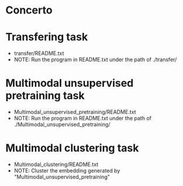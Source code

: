 # Concerto
# Transfering task
- transfer/README.txt
- NOTE: Run the program in README.txt under the path of ./transfer/
# Multimodal unsupervised pretraining task
- Multimodal_unsupervised_pretraining/README.txt
- NOTE: Run the program in README.txt under the path of ./Multimodal_unsupervised_pretraining/
# Multimodal clustering task
- Multimodal_clustering/README.txt
- NOTE: Cluster the embedding generated by "Multimodal_unsupervised_pretraining"
